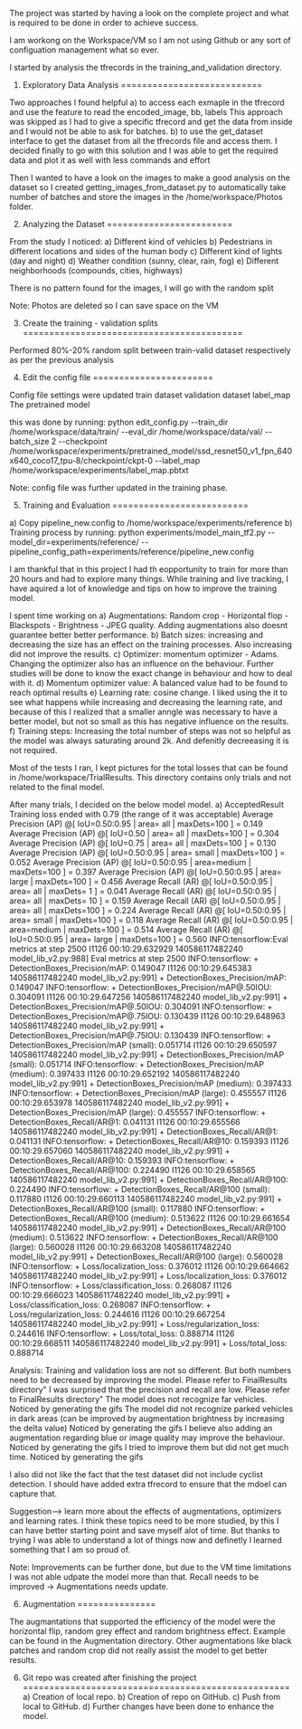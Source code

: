 The project was started by having a look on the complete project and what is required to be done in order to achieve success.

I am workong on the Workspace/VM so I am not using Github or any sort of configuation management what so ever.

I started by analysis the tfrecords in the training_and_validation directory.

1) Exploratory Data Analysis
===========================

Two approaches I found helpful
a) to access each exmaple in the tfrecord and use the feature to read the encoded_image, bb, labels
   This approach was skipped as I had to give a specific tfrecord and get the data from inside and I would not be able to ask for batches. 
b) to use the get_dataset interface to get the dataset from all the tfrecords file and access them.
   I decided finally to go with this solution and I was able to get the required data and plot it as well with less commands and effort

Then I wanted to have a look on the images to make a good analysis on the dataset so I created getting_images_from_dataset.py
to automatically take number of batches and store the images in the /home/workspace/Photos folder.

2) Analyzing the Dataset
========================

From the study I noticed:
a) Different kind of vehicles
b) Pedestrians in different locations and sides of the human body
c) Different kind of lights (day and night)
d) Weather condition (sunny, clear, rain, fog)
e) Different neighborhoods (compounds, cities, highways)

There is no pattern found for the images, I will go with the random split

Note: Photos are deleted so I can save space on the VM

3) Create the training - validation splits
==========================================

Performed 80%-20% random split between train-valid dataset respectively
as per the previous analysis

4) Edit the config file
=======================

Config file settings were updated
train dataset
validation dataset
label_map
The pretrained model

this was done by running:
python edit_config.py --train_dir /home/workspace/data/train/ --eval_dir /home/workspace/data/val/ --batch_size 2 --checkpoint /home/workspace/experiments/pretrained_model/ssd_resnet50_v1_fpn_640x640_coco17_tpu-8/checkpoint/ckpt-0 --label_map /home/workspace/experiments/label_map.pbtxt

Note: config file was further updated in the training phase.

5) Training and Evaluation
==========================

a) Copy pipeline_new.config to /home/workspace/experiments/reference
b) Training process
by running: python experiments/model_main_tf2.py --model_dir=experiments/reference/ --pipeline_config_path=experiments/reference/pipeline_new.config

I am thankful that in this project I had th eopportunity to train for more than 20 hours and had to explore many things.
While training and live tracking, I have aquired a lot of knowledge and tips on how to improve the training model.

I spent time working on
a) Augmentations: Random crop - Horizontal flop - Blackspots - Brightness - JPEG quality. Adding augmentations also doesnt guarantee better better performance.
b) Batch sizes: increasing and decreasing the size has an effect on the training processes. Also increasing did not improve the results.
c) Optimizer: momentum optimizer - Adams. Changing the optimizer also has an influence on the behaviour. Further studies will be done to know the exact change in behaviour and how to deal with it.
d) Momentum optimizer value: A balanced value had to be found to reach optimal results
e) Learning rate: cosine change. I liked using the it to see what happens while increasing and decreasing the learning rate, and because of this I realized that a smaller anngle was necessary to have a better model, but not so small as this has negative influence on the results.
f) Training steps: Increasing the total number of steps was not so helpful as the model was always saturating around 2k. And defenitly decreeasing it is not required.

Most of the tests I ran, I kept pictures for the total losses that can be found in /home/workspace/TrialResults. This directory contains only trials and not related to the final model.


After many trials, I decided on the below model model.
a) AcceptedResult
Training loss ended with 0.79 (the range of it was acceptable)
 Average Precision  (AP) @[ IoU=0.50:0.95 | area=   all | maxDets=100 ] = 0.149
 Average Precision  (AP) @[ IoU=0.50      | area=   all | maxDets=100 ] = 0.304
 Average Precision  (AP) @[ IoU=0.75      | area=   all | maxDets=100 ] = 0.130
 Average Precision  (AP) @[ IoU=0.50:0.95 | area= small | maxDets=100 ] = 0.052
 Average Precision  (AP) @[ IoU=0.50:0.95 | area=medium | maxDets=100 ] = 0.397
 Average Precision  (AP) @[ IoU=0.50:0.95 | area= large | maxDets=100 ] = 0.456
 Average Recall     (AR) @[ IoU=0.50:0.95 | area=   all | maxDets=  1 ] = 0.041
 Average Recall     (AR) @[ IoU=0.50:0.95 | area=   all | maxDets= 10 ] = 0.159
 Average Recall     (AR) @[ IoU=0.50:0.95 | area=   all | maxDets=100 ] = 0.224
 Average Recall     (AR) @[ IoU=0.50:0.95 | area= small | maxDets=100 ] = 0.118
 Average Recall     (AR) @[ IoU=0.50:0.95 | area=medium | maxDets=100 ] = 0.514
 Average Recall     (AR) @[ IoU=0.50:0.95 | area= large | maxDets=100 ] = 0.560
INFO:tensorflow:Eval metrics at step 2500
I1126 00:10:29.632929 140586117482240 model_lib_v2.py:988] Eval metrics at step 2500
INFO:tensorflow:    + DetectionBoxes_Precision/mAP: 0.149047
I1126 00:10:29.645383 140586117482240 model_lib_v2.py:991]  + DetectionBoxes_Precision/mAP: 0.149047
INFO:tensorflow:    + DetectionBoxes_Precision/mAP@.50IOU: 0.304091
I1126 00:10:29.647256 140586117482240 model_lib_v2.py:991]  + DetectionBoxes_Precision/mAP@.50IOU: 0.304091
INFO:tensorflow:    + DetectionBoxes_Precision/mAP@.75IOU: 0.130439
I1126 00:10:29.648963 140586117482240 model_lib_v2.py:991]  + DetectionBoxes_Precision/mAP@.75IOU: 0.130439
INFO:tensorflow:    + DetectionBoxes_Precision/mAP (small): 0.051714
I1126 00:10:29.650597 140586117482240 model_lib_v2.py:991]  + DetectionBoxes_Precision/mAP (small): 0.051714
INFO:tensorflow:    + DetectionBoxes_Precision/mAP (medium): 0.397433
I1126 00:10:29.652192 140586117482240 model_lib_v2.py:991]  + DetectionBoxes_Precision/mAP (medium): 0.397433
INFO:tensorflow:    + DetectionBoxes_Precision/mAP (large): 0.455557
I1126 00:10:29.653978 140586117482240 model_lib_v2.py:991]  + DetectionBoxes_Precision/mAP (large): 0.455557
INFO:tensorflow:    + DetectionBoxes_Recall/AR@1: 0.041131
I1126 00:10:29.655566 140586117482240 model_lib_v2.py:991]  + DetectionBoxes_Recall/AR@1: 0.041131
INFO:tensorflow:    + DetectionBoxes_Recall/AR@10: 0.159393
I1126 00:10:29.657060 140586117482240 model_lib_v2.py:991]  + DetectionBoxes_Recall/AR@10: 0.159393
INFO:tensorflow:    + DetectionBoxes_Recall/AR@100: 0.224490
I1126 00:10:29.658565 140586117482240 model_lib_v2.py:991]  + DetectionBoxes_Recall/AR@100: 0.224490
INFO:tensorflow:    + DetectionBoxes_Recall/AR@100 (small): 0.117880
I1126 00:10:29.660113 140586117482240 model_lib_v2.py:991]  + DetectionBoxes_Recall/AR@100 (small): 0.117880
INFO:tensorflow:    + DetectionBoxes_Recall/AR@100 (medium): 0.513622
I1126 00:10:29.661654 140586117482240 model_lib_v2.py:991]  + DetectionBoxes_Recall/AR@100 (medium): 0.513622
INFO:tensorflow:    + DetectionBoxes_Recall/AR@100 (large): 0.560028
I1126 00:10:29.663208 140586117482240 model_lib_v2.py:991]  + DetectionBoxes_Recall/AR@100 (large): 0.560028
INFO:tensorflow:    + Loss/localization_loss: 0.376012
I1126 00:10:29.664662 140586117482240 model_lib_v2.py:991]  + Loss/localization_loss: 0.376012
INFO:tensorflow:    + Loss/classification_loss: 0.268087
I1126 00:10:29.666023 140586117482240 model_lib_v2.py:991]  + Loss/classification_loss: 0.268087
INFO:tensorflow:    + Loss/regularization_loss: 0.244616
I1126 00:10:29.667254 140586117482240 model_lib_v2.py:991]  + Loss/regularization_loss: 0.244616
INFO:tensorflow:    + Loss/total_loss: 0.888714
I1126 00:10:29.668511 140586117482240 model_lib_v2.py:991]  + Loss/total_loss: 0.888714

Analysis:
Training and validation loss are not so different. But both numbers need to be decreased by improving the model. Please refer to FinalResults directory"
I was surprised that the precision and recall are low. Please refer to FinalResults directory"
The model does not recognize far vehicles. Noticed by generating the gifs
The model did not recognize parked vehicles in dark areas (can be improved by augmentation brightness by increasing the delta value) Noticed by generating the gifs
I believe also adding an augmentation regarding blue or image quality may improve the behaviour. Noticed by generating the gifs
I tried to improve them but did not get much time. Noticed by generating the gifs


I also did not like the fact that the test dataset did not include cyclist detection. I should have added extra tfrecord to ensure that the mdoel can capture that.

Suggestion--> learn more about the effects of augmentations, optimizers and learning rates. I think these topics need to be more studied, by this I can have better starting point and save myself alot of time.
But thanks to trying I was able to understand a lot of things now and definetly l learned something that I am so proud of.

Note: 
Improvements can be further done, but due to the VM time limitations I was not able udpate the model more than that.
Recall needs to be improved -> Augmentations needs update.

6) Augmentation
===============

The  augmantations that supported the efficiency of the model were the horizontal flip, random grey effect and random brightness effect. Example can be found in the Augmentation directory.
Other augmentations like black patches and random crop did not really assist the model to get better results.

6) Git repo was created after finishing the project
===================================================
a) Creation of local repo.
b) Creation of repo on GitHub.
c) Push from local to GitHub.
d) Further changes have been done to enhance the model.